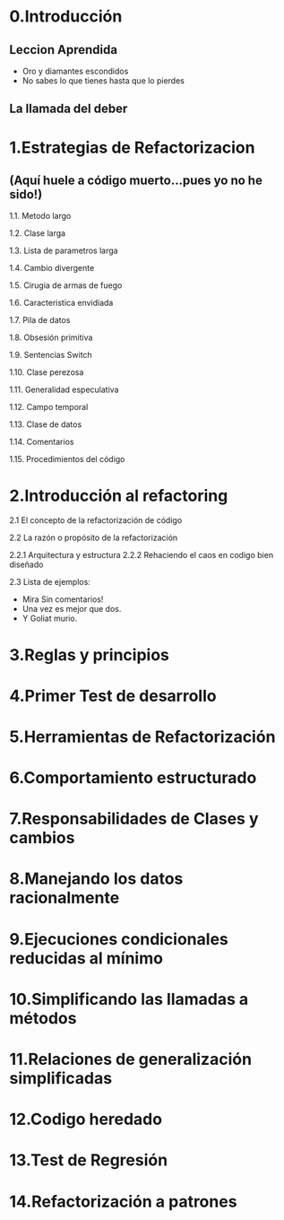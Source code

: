 0.Introducción
==============
Leccion Aprendida
-----------------
  - Oro y diamantes escondidos
  - No sabes lo que tienes hasta que lo pierdes

La llamada del deber
--------------------

1.Estrategias de Refactorizacion 
=================================

(Aquí huele a código muerto...pues yo no he sido!)
--------------------------------------------------

1.1. Metodo largo

1.2. Clase larga

1.3. Lista de parametros larga

1.4. Cambio divergente

1.5. Cirugia de armas de fuego

1.6. Caracteristica envidiada

1.7. Pila de datos

1.8. Obsesión primitiva

1.9. Sentencias Switch

1.10. Clase perezosa

1.11. Generalidad especulativa

1.12. Campo temporal

1.13. Clase de datos

1.14. Comentarios

1.15. Procedimientos del código


2.Introducción al refactoring
==============================

2.1 El concepto de la refactorización de código
    
2.2 La razón o propósito de la refactorización

  2.2.1 Arquitectura y estructura
  2.2.2 Rehaciendo el caos en codigo bien diseñado

2.3 Lista de ejemplos:

  - Mira Sin comentarios!
  - Una vez es mejor que dos.
  - Y Goliat murio.
  
3.Reglas y principios
======================

4.Primer Test de desarrollo
============================

5.Herramientas de Refactorización
==================================

6.Comportamiento estructurado
==============================

7.Responsabilidades de Clases y cambios
========================================

8.Manejando los datos racionalmente
====================================

9.Ejecuciones condicionales reducidas al mínimo
================================================

10.Simplificando las llamadas a métodos
========================================

11.Relaciones de generalización simplificadas
==============================================

12.Codigo heredado
===================

13.Test de Regresión
=====================

14.Refactorización a patrones
==============================
